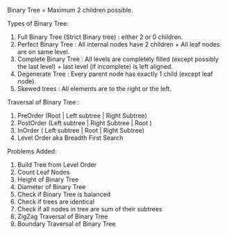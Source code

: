 Binary Tree = Maximum 2 children possible.

Types of Binary Tree:
<ol>
<li>Full Binary Tree (Strict Binary tree) : either 2 or 0 children.</li>

<li>Perfect Binary Tree : All internal nodes have 2 children + All leaf nodes are on same level.</li>

<li>Complete Binary Tree : All levels are completely filled (except possibly the last level) + last level (if incomplete) is left aligned.</li>

<li>Degenerate Tree : Every parent node has exactly 1 child (except leaf node).</li>
   
<li>Skewed trees : All elements are to the right or the left.</li>

</ol>

Traversal of Binary Tree : 
<ol>
    <li>PreOrder (Root | Left subtree | Right Subtree)</li>
    <li>PostOrder (Left subtree | Right Subtree | Root )</li>
    <li>InOrder ( Left subtree | Root | Right Subtree)</li>
    <li>Level Order aka Breadth First Search</li>
</ol>

Problems Added:
<ol>
    <li>Build Tree from Level Order</li>
    <li>Count Leaf Nodes</li>
    <li>Height of Binary Tree</li>
    <li>Diameter of Binary Tree</li>
    <li>Check if Binary Tree is balanced</li>
    <li>Check if trees are identical</li>
    <li>Check if all nodes in tree are sum of their subtrees</li>
    <li>ZigZag Traversal of Binary Tree</li>
    <li>Boundary Traversal of Binary Tree</li>
</ol>